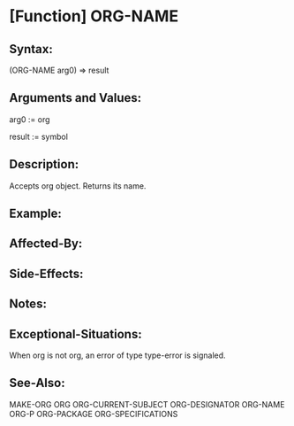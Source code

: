 # [Function] ORG-NAME

## Syntax:

(ORG-NAME arg0) => result

## Arguments and Values:

arg0 := org

result := symbol

## Description:
Accepts org object.
Returns its name.

## Example:

## Affected-By:

## Side-Effects:

## Notes:

## Exceptional-Situations:
When org is not org, an error of type type-error is signaled.

## See-Also:

MAKE-ORG
ORG
ORG-CURRENT-SUBJECT
ORG-DESIGNATOR
ORG-NAME
ORG-P
ORG-PACKAGE
ORG-SPECIFICATIONS
